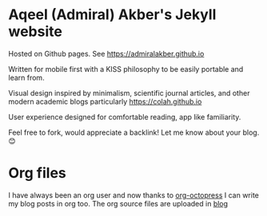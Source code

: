 # Aqeel (Admiral) Akber's Jekyll website

Hosted on Github pages. See https://admiralakber.github.io

Written for mobile first with a KISS philosophy to be easily portable and learn
from.

Visual design inspired by minimalism, scientific journal articles, and other
modern academic blogs particularly https://colah.github.io

User experience designed for comfortable reading, app like familiarity.

Feel free to fork, would appreciate a backlink! Let me know about your blog. 😊

# Org files

I have always been an org user and now thanks to
[org-octopress](https://github.com/yoshinari-nomura/org-octopress) I can write
my blog posts in org too. The org source files are uploaded in [blog](blog)